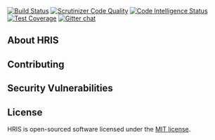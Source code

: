 [![Build Status](https://travis-ci.org/lagunadevelopers/hris.svg?branch=master)](https://travis-ci.org/lagunadevelopers/hris)
[![Scrutinizer Code Quality](https://scrutinizer-ci.com/g/lagunadevelopers/hris/badges/quality-score.png?b=master)](https://scrutinizer-ci.com/g/lagunadevelopers/hris/?branch=master)
[![Code Intelligence Status](https://scrutinizer-ci.com/g/lagunadevelopers/hris/badges/code-intelligence.svg?b=master)](https://scrutinizer-ci.com/code-intelligence)
[![Test Coverage](https://img.shields.io/codecov/c/github/lagunadevelopers/hris/master.svg)](https://codecov.io/github/lagunadevelopers/hris?branch=master)
[![Gitter chat](https://badges.gitter.im/gitterHQ/gitter.png)](https://gitter.im/larac0m/Lobby)

## About HRIS


## Contributing

## Security Vulnerabilities

## License

HRIS is open-sourced software licensed under the [MIT license](https://opensource.org/licenses/MIT).

